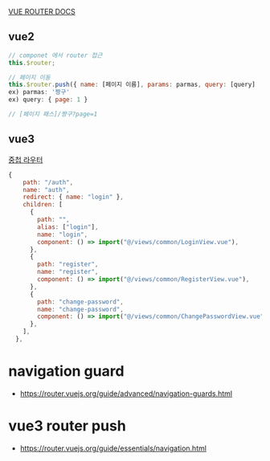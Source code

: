 [VUE ROUTER DOCS](https://router.vuejs.org/)

## vue2

```javascript
// componet 에서 router 접근
this.$router;

// 페이지 이동
this.$router.push({ name: [페이지 이름], params: parmas, query: [query]  });
ex) parmas: '짱구'
ex) query: { page: 1 }

// [페이지 패스]/짱구?page=1
```

## vue3

[중첩 라우터](https://v3.router.vuejs.org/kr/guide/essentials/nested-routes.html)

```javascript
{
    path: "/auth",
    name: "auth",
    redirect: { name: "login" },
    children: [
      {
        path: "",
        alias: ["login"],
        name: "login",
        component: () => import("@/views/common/LoginView.vue"),
      },
      {
        path: "register",
        name: "register",
        component: () => import("@/views/common/RegisterView.vue"),
      },
      {
        path: "change-password",
        name: "change-password",
        component: () => import("@/views/common/ChangePasswordView.vue"),
      },
    ],
  },
```

# navigation guard

- https://router.vuejs.org/guide/advanced/navigation-guards.html

# vue3 router push

- https://router.vuejs.org/guide/essentials/navigation.html
